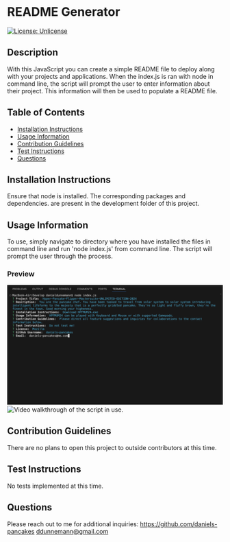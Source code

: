 # README Generator

[![License: Unlicense](https://img.shields.io/badge/License-Unlicense-blue.svg)](http://unlicense.org/)

## Description
With this JavaScript you can create a simple README file to deploy along with your projects and applications. When the index.js is ran with node in command line, the script will prompt the user to enter information about their project. This information will then be used to populate a README file.

## Table of Contents
* [Installation Instructions](#installation-instructions)
* [Usage Information](#usage-information)
* [Contribution Guidelines](#contribution-guidelines)
* [Test Instructions](#test-instructions)
* [Questions](#questions)

## Installation Instructions
Ensure that node is installed. The corresponding packages and dependencies. are present in the development folder of this project. 

## Usage Information
To use, simply navigate to directory where you have installed the files in command line and run 'node index.js' from command line. The script will prompt the user through the process.

### Preview

![Image preview of the script prompts.](./assets/media/preview.png)
![Video walkthrough of the script in use.](./assets/media/readme_gen_walkthru.gif)

## Contribution Guidelines
There are no plans to open this project to outside contributors at this time.

## Test Instructions
No tests implemented at this time.

## Questions
Please reach out to me for additional inquiries:
https://github.com/daniels-pancakes
ddunnemann@gmail.com